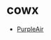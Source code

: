 # cowx

- [PurpleAir](https://www.purpleair.com/map?opt=1/mAQI/a10/cC0&select=2900#10.41/39.859/-105.2436)
